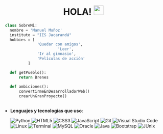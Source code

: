 <h1 align="center">HOLA! <img src="https://media.giphy.com/media/hvRJCLFzcasrR4ia7z/giphy.gif" width="30">
</h1>




<!--
**mamugo1432/mamugo1432** is a ✨ _special_ ✨ repository because its `README.md` (this file) appears on your GitHub profile.

Here are some ideas to get you started:

- 🔭 I’m currently working on ...
- 🌱 I’m currently learning ...
- 👯 I’m looking to collaborate on ...
- 🤔 I’m looking for help with ...
- 💬 Ask me about ...
- 📫 How to reach me: ...
- 😄 Pronouns: ...
- ⚡ Fun fact: ...
-->


 ```python
  class SobreMi:
    nombre = 'Manuel Muñoz'
	instituto = "IES Jacarandá"
	hobbies = [
				'Quedar con amigos',
                         'Leer',
			 	'Ir al gimnasio',
				'Películas de acción'
			]

	def getPueblo():
		return Brenes
	
	def ambiciones():
		convertirmeEnDesarrolladorWeb()
		crearUnGranProyecto()
	
 ```


- **Lenguajes y tecnologías que uso**:
    
    ![Python](https://img.shields.io/badge/Python%20-%2314354C.svg?style=for-the-badge&logo=python&logoColor=white)
   ![HTML5](https://img.shields.io/badge/HTML5%20-%23E34F26.svg?style=for-the-badge&logo=html5&logoColor=white)
   ![CSS3](https://img.shields.io/badge/CSS%20-%231572B6.svg?style=for-the-badge&logo=css3&logoColor=white)
   ![JavaScript](https://img.shields.io/badge/JavaScript%20-%23F7DF1E.svg?style=for-the-badge&logo=javascript&logoColor=black)
    ![Git](https://img.shields.io/badge/git-%23F05033.svg?style=for-the-badge&logo=git&logoColor=white)
    ![Visual Studio Code](https://img.shields.io/badge/Visual%20Studio%20Code-0078d7.svg?style=for-the-badge&logo=visual-studio-code&logoColor=white)
    ![Linux](https://img.shields.io/badge/Linux-FCC624?style=for-the-badge&logo=linux&logoColor=black) 
    ![Terminal](https://img.shields.io/badge/Terminal-%23054020?style=for-the-badge&logo=gnu-bash&logoColor=white)
    ![MySQL](https://img.shields.io/badge/mysql-4479A1.svg?style=for-the-badge&logo=mysql&logoColor=white)
    ![Oracle](https://img.shields.io/badge/Oracle-F80000?style=for-the-badge&logo=oracle&logoColor=white)
    ![Java](https://img.shields.io/badge/java-%23ED8B00.svg?style=for-the-badge&logo=openjdk&logoColor=white)
  ![Bootstrap](https://img.shields.io/badge/bootstrap-%238511FA.svg?style=for-the-badge&logo=bootstrap&logoColor=white)
  ![JUnix](https://img.shields.io/badge/JUnix-000B1D.svg?style=for-the-badge&logo=JUnix&logoColor=white)
</p>

<br>

